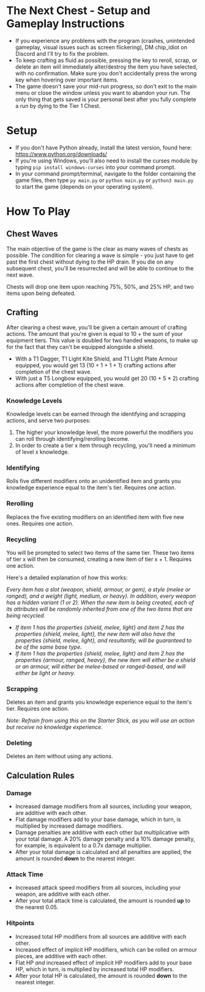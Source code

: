 # The Next Chest - Setup and Gameplay Instructions

- If you experience any problems with the program (crashes, unintended gameplay, visual issues such as screen flickering), DM chip_idiot on Discord and I'll try to fix the problem.
- To keep crafting as fluid as possible, pressing the key to reroll, scrap, or delete an item will immediately alter/destroy the item you have selected, with no confirmation. Make sure you don't accidentally press the wrong key when hovering over important items.
- The game doesn't save your mid-run progress, so don't exit to the main menu or close the window unless you want to abandon your run. The only thing that gets saved is your personal best after you fully complete a run by dying to the Tier 1 Chest.

# Setup

- If you don't have Python already, install the latest version, found here: https://www.python.org/downloads/  
- If you're using Windows, you'll also need to install the curses module by typing ```pip install windows-curses``` into your command prompt.
- In your command prompt/terminal, navigate to the folder containing the game files, then type ```py main.py``` or ```python main.py``` or ```python3 main.py``` to start the game (depends on your operating system).

# How To Play

## Chest Waves

The main objective of the game is the clear as many waves of chests as possible. The condition for clearing a wave is simple - you just have to get past the first chest without dying to the HP drain. If you die on any subsequent chest, you'll be resurrected and will be able to continue to the next wave. 

Chests will drop one item upon reaching 75%, 50%, and 25% HP, and two items upon being defeated. 

## Crafting

After clearing a chest wave, you'll be given a certain amount of crafting actions. The amount that you're given is equal to 10 + the sum of your equipment tiers. This value is doubled for two handed weapons, to make up for the fact that they can't be equipped alongside a shield.

- With a T1 Dagger, T1 Light Kite Shield, and T1 Light Plate Armour equipped, you would get 13 (10 + 1 + 1 + 1) crafting actions after completion of the chest wave.
- With just a T5 Longbow equipped, you would get 20 (10 + 5 * 2) crafting actions after completion of the chest wave.

### Knowledge Levels

Knowledge levels can be earned through the identifying and scrapping actions, and serve two purposes:

1. The higher your knowledge level, the more powerful the modifiers you can roll through identifying/rerolling become.
2. In order to create a tier x item through recycling, you'll need a minimum of level x knowledge.

### Identifying

Rolls five different modifiers onto an unidentified item and grants you knowledge experience equal to the item's tier. Requires one action.

### Rerolling

Replaces the five existing modifiers on an identified item with five new ones. Requires one action.

### Recycling

You will be prompted to select two items of the same tier. These two items of tier x will then be consumed, creating a new item of tier x + 1. Requires one action.

Here's a detailed explanation of how this works:

*Every item has a slot (weapon, shield, armour, or gem), a style (melee or ranged), and a weight (light, medium, or heavy). In addition, every weapon has a hidden variant (1 or 2). When the new item is being created, each of its attributes will be randomly inherited from one of the two items that are being recycled.* 

- *If item 1 has the properties {shield, melee, light} and item 2 has the properties {shield, melee, light}, the new item will also have the properties {shield, melee, light}, and resultantly, will be guaranteed to be of the same base type.*
- *If item 1 has the properties {shield, melee, light} and item 2 has the properties {armour, ranged, heavy}, the new item will either be a shield or an armour, will either be melee-based or ranged-based, and will either be light or heavy.*

### Scrapping

Deletes an item and grants you knowledge experience equal to the item's tier. Requires one action.

*Note: Refrain from using this on the Starter Stick, as you will use an action but receive no knowledge experience.*

### Deleting

Deletes an item without using any actions.

## Calculation Rules

### Damage

- Increased damage modifiers from all sources, including your weapon, are additive with each other.
- Flat damage modifiers add to your base damage, which in turn, is multiplied by increased damage modifiers.
- Damage penalties are additive with each other but multiplicative with your total damage. A 20% damage penalty and a 10% damage penalty, for example, is equivalent to a 0.7x damage multiplier.
- After your total damage is calculated and all penalties are applied, the amount is rounded **down** to the nearest integer.

### Attack Time

- Increased attack speed modifiers from all sources, including your weapon, are additive with each other.
- After your total attack time is calculated, the amount is rounded **up** to the nearest 0.05.

### Hitpoints

- Increased total HP modifiers from all sources are additive with each other.
- Increased effect of implicit HP modifiers, which can be rolled on armour pieces, are additive with each other.
- Flat HP *and* increased effect of implicit HP modifiers add to your base HP, which in turn, is multiplied by increased total HP modifiers.
- After your total HP is calculated, the amount is rounded **down** to the nearest integer.
